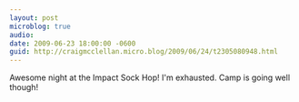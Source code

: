 ```yaml
---
layout: post
microblog: true
audio: 
date: 2009-06-23 18:00:00 -0600
guid: http://craigmcclellan.micro.blog/2009/06/24/t2305080948.html
---
```

Awesome night at the Impact Sock Hop! I'm exhausted. Camp is going well though!
